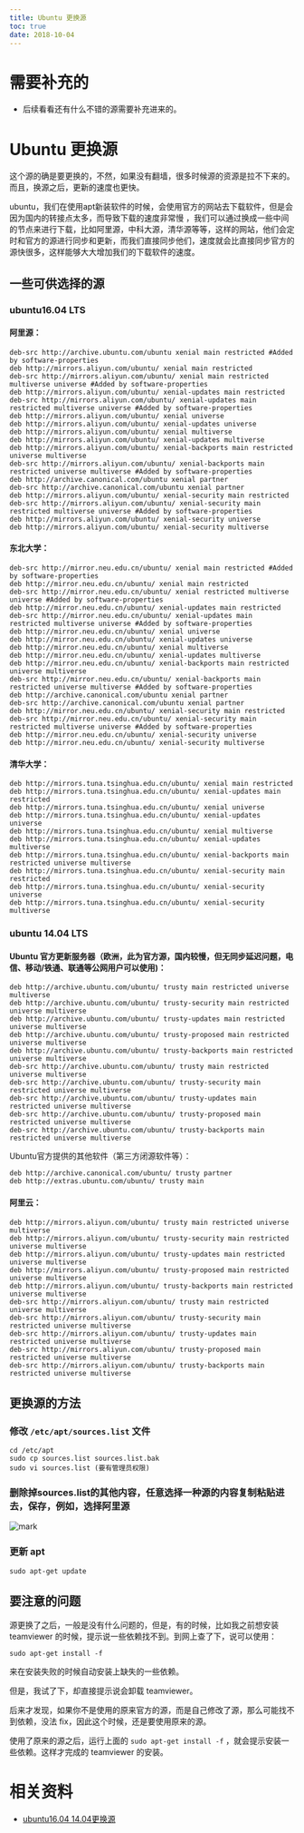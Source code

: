 ```yaml
---
title: Ubuntu 更换源
toc: true
date: 2018-10-04
---
```

# 需要补充的

- 后续看看还有什么不错的源需要补充进来的。

# Ubuntu 更换源

这个源的确是要更换的，不然，如果没有翻墙，很多时候源的资源是拉不下来的。而且，换源之后，更新的速度也更快。

ubuntu，我们在使用apt新装软件的时候，会使用官方的网站去下载软件，但是会因为国内的转接点太多，而导致下载的速度非常慢 ，我们可以通过换成一些中间的节点来进行下载，比如阿里源，中科大源，清华源等等，这样的网站，他们会定时和官方的源进行同步和更新，而我们直接同步他们，速度就会比直接同步官方的源快很多，这样能够大大增加我们的下载软件的速度。


## 一些可供选择的源

### ubuntu16.04 LTS

#### 阿里源：

```
deb-src http://archive.ubuntu.com/ubuntu xenial main restricted #Added by software-properties
deb http://mirrors.aliyun.com/ubuntu/ xenial main restricted
deb-src http://mirrors.aliyun.com/ubuntu/ xenial main restricted multiverse universe #Added by software-properties
deb http://mirrors.aliyun.com/ubuntu/ xenial-updates main restricted
deb-src http://mirrors.aliyun.com/ubuntu/ xenial-updates main restricted multiverse universe #Added by software-properties
deb http://mirrors.aliyun.com/ubuntu/ xenial universe
deb http://mirrors.aliyun.com/ubuntu/ xenial-updates universe
deb http://mirrors.aliyun.com/ubuntu/ xenial multiverse
deb http://mirrors.aliyun.com/ubuntu/ xenial-updates multiverse
deb http://mirrors.aliyun.com/ubuntu/ xenial-backports main restricted universe multiverse
deb-src http://mirrors.aliyun.com/ubuntu/ xenial-backports main restricted universe multiverse #Added by software-properties
deb http://archive.canonical.com/ubuntu xenial partner
deb-src http://archive.canonical.com/ubuntu xenial partner
deb http://mirrors.aliyun.com/ubuntu/ xenial-security main restricted
deb-src http://mirrors.aliyun.com/ubuntu/ xenial-security main restricted multiverse universe #Added by software-properties
deb http://mirrors.aliyun.com/ubuntu/ xenial-security universe
deb http://mirrors.aliyun.com/ubuntu/ xenial-security multiverse
```

#### 东北大学：

```
deb-src http://mirror.neu.edu.cn/ubuntu/ xenial main restricted #Added by software-properties
deb http://mirror.neu.edu.cn/ubuntu/ xenial main restricted
deb-src http://mirror.neu.edu.cn/ubuntu/ xenial restricted multiverse universe #Added by software-properties
deb http://mirror.neu.edu.cn/ubuntu/ xenial-updates main restricted
deb-src http://mirror.neu.edu.cn/ubuntu/ xenial-updates main restricted multiverse universe #Added by software-properties
deb http://mirror.neu.edu.cn/ubuntu/ xenial universe
deb http://mirror.neu.edu.cn/ubuntu/ xenial-updates universe
deb http://mirror.neu.edu.cn/ubuntu/ xenial multiverse
deb http://mirror.neu.edu.cn/ubuntu/ xenial-updates multiverse
deb http://mirror.neu.edu.cn/ubuntu/ xenial-backports main restricted universe multiverse
deb-src http://mirror.neu.edu.cn/ubuntu/ xenial-backports main restricted universe multiverse #Added by software-properties
deb http://archive.canonical.com/ubuntu xenial partner
deb-src http://archive.canonical.com/ubuntu xenial partner
deb http://mirror.neu.edu.cn/ubuntu/ xenial-security main restricted
deb-src http://mirror.neu.edu.cn/ubuntu/ xenial-security main restricted multiverse universe #Added by software-properties
deb http://mirror.neu.edu.cn/ubuntu/ xenial-security universe
deb http://mirror.neu.edu.cn/ubuntu/ xenial-security multiverse
```

#### 清华大学：


```
deb http://mirrors.tuna.tsinghua.edu.cn/ubuntu/ xenial main restricted
deb http://mirrors.tuna.tsinghua.edu.cn/ubuntu/ xenial-updates main restricted
deb http://mirrors.tuna.tsinghua.edu.cn/ubuntu/ xenial universe
deb http://mirrors.tuna.tsinghua.edu.cn/ubuntu/ xenial-updates universe
deb http://mirrors.tuna.tsinghua.edu.cn/ubuntu/ xenial multiverse
deb http://mirrors.tuna.tsinghua.edu.cn/ubuntu/ xenial-updates multiverse
deb http://mirrors.tuna.tsinghua.edu.cn/ubuntu/ xenial-backports main restricted universe multiverse
deb http://mirrors.tuna.tsinghua.edu.cn/ubuntu/ xenial-security main restricted
deb http://mirrors.tuna.tsinghua.edu.cn/ubuntu/ xenial-security universe
deb http://mirrors.tuna.tsinghua.edu.cn/ubuntu/ xenial-security multiverse
```

### ubuntu 14.04 LTS

#### Ubuntu 官方更新服务器（欧洲，此为官方源，国内较慢，但无同步延迟问题，电信、移动/铁通、联通等公网用户可以使用)：

```
deb http://archive.ubuntu.com/ubuntu/ trusty main restricted universe multiverse
deb http://archive.ubuntu.com/ubuntu/ trusty-security main restricted universe multiverse
deb http://archive.ubuntu.com/ubuntu/ trusty-updates main restricted universe multiverse
deb http://archive.ubuntu.com/ubuntu/ trusty-proposed main restricted universe multiverse
deb http://archive.ubuntu.com/ubuntu/ trusty-backports main restricted universe multiverse
deb-src http://archive.ubuntu.com/ubuntu/ trusty main restricted universe multiverse
deb-src http://archive.ubuntu.com/ubuntu/ trusty-security main restricted universe multiverse
deb-src http://archive.ubuntu.com/ubuntu/ trusty-updates main restricted universe multiverse
deb-src http://archive.ubuntu.com/ubuntu/ trusty-proposed main restricted universe multiverse
deb-src http://archive.ubuntu.com/ubuntu/ trusty-backports main restricted universe multiverse
```

Ubuntu官方提供的其他软件（第三方闭源软件等）：

```
deb http://archive.canonical.com/ubuntu/ trusty partner
deb http://extras.ubuntu.com/ubuntu/ trusty main
```

#### 阿里云：

```
deb http://mirrors.aliyun.com/ubuntu/ trusty main restricted universe multiverse
deb http://mirrors.aliyun.com/ubuntu/ trusty-security main restricted universe multiverse
deb http://mirrors.aliyun.com/ubuntu/ trusty-updates main restricted universe multiverse
deb http://mirrors.aliyun.com/ubuntu/ trusty-proposed main restricted universe multiverse
deb http://mirrors.aliyun.com/ubuntu/ trusty-backports main restricted universe multiverse
deb-src http://mirrors.aliyun.com/ubuntu/ trusty main restricted universe multiverse
deb-src http://mirrors.aliyun.com/ubuntu/ trusty-security main restricted universe multiverse
deb-src http://mirrors.aliyun.com/ubuntu/ trusty-updates main restricted universe multiverse
deb-src http://mirrors.aliyun.com/ubuntu/ trusty-proposed main restricted universe multiverse
deb-src http://mirrors.aliyun.com/ubuntu/ trusty-backports main restricted universe multiverse
```



## 更换源的方法

### 修改 `/etc/apt/sources.list` 文件

```
cd /etc/apt
sudo cp sources.list sources.list.bak
sudo vi sources.list (要有管理员权限)
```

### 删除掉sources.list的其他内容，任意选择一种源的内容复制粘贴进去，保存，例如，选择阿里源

![mark](http://images.iterate.site/blog/image/181004/ABlG9C6Ela.png?imageslim)

### 更新 apt

```
sudo apt-get update
```

## 要注意的问题

源更换了之后，一般是没有什么问题的，但是，有的时候，比如我之前想安装 teamviewer 的时候，提示说一些依赖找不到。到网上查了下，说可以使用：

```
sudo apt-get install -f
```

来在安装失败的时候自动安装上缺失的一些依赖。

但是，我试了下，却直接提示说会卸载 teamviewer。

后来才发现，如果你不是使用的原来官方的源，而是自己修改了源，那么可能找不到依赖，没法 fix，因此这个时候，还是要使用原来的源。

使用了原来的源之后，运行上面的 `sudo apt-get install -f` ，就会提示安装一些依赖。这样才完成的 teamviewer 的安装。







# 相关资料

- [ubuntu16.04 14.04更换源](https://www.cnblogs.com/dtiove/p/5917263.html)
